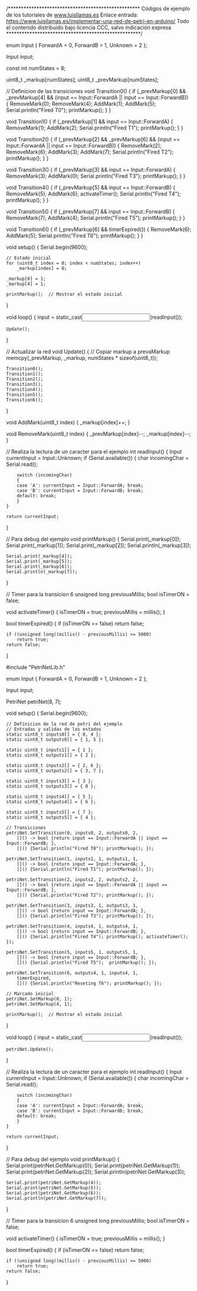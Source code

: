/***************************************************
Códigos de ejemplo de los tutoriales de www.luisllamas.es
Enlace entrada: https://www.luisllamas.es/implementar-una-red-de-petri-en-arduino/
Todo el contenido distribuido bajo licencia CCC, salvo indicación expresa
****************************************************/

enum Input
{
	ForwardA = 0,
	ForwardB = 1,
	Unknown = 2
};

Input input;

const int numStates = 8;

uint8_t _markup[numStates];
uint8_t _prevMarkup[numStates];

// Definicion de las transiciones
void Transition0()
{
	if (_prevMarkup[0] && _prevMarkup[4] && (input == Input::ForwardA || input == Input::ForwardB))
	{
		RemoveMark(0); RemoveMark(4);
		AddMark(1); AddMark(5);
		Serial.println("Fired T0"); 
		printMarkup();
	}
}

void Transition1()
{
	if (_prevMarkup[1] && input == Input::ForwardA)
	{
		RemoveMark(1);
		AddMark(2);
		Serial.println("Fired T1");
		printMarkup();
	}
}

void Transition2()
{
	if (_prevMarkup[2] && _prevMarkup[6] && (input == Input::ForwardA || input == Input::ForwardB))
	{
		RemoveMark(2); RemoveMark(6);
		AddMark(3); AddMark(7);
		Serial.println("Fired T2");
		printMarkup();
	}
}

void Transition3()
{
	if (_prevMarkup[3] && input == Input::ForwardA)
	{
		RemoveMark(3);
		AddMark(0);
		Serial.println("Fired T3");
		printMarkup();
	}
}

void Transition4()
{
	if (_prevMarkup[5] && input == Input::ForwardB)
	{
		RemoveMark(5);
		AddMark(6);
		activateTimer();
		Serial.println("Fired T4");
		printMarkup();
	}
}

void Transition5()
{
	if (_prevMarkup[7] && input == Input::ForwardB)
	{
		RemoveMark(7);
		AddMark(4);
		Serial.println("Fired T5");
		printMarkup();
	}
}

void Transition6()
{
	if (_prevMarkup[6] && timerExpired())
	{
		RemoveMark(6);
		AddMark(5);
		Serial.println("Fired T6");
		printMarkup();
	}
}


void setup()
{
	Serial.begin(9600);

	// Estado inicial
	for (uint8_t index = 0; index < numStates; index++)
		_markup[index] = 0;

	_markup[0] = 1;
	_markup[4] = 1;

	printMarkup();  // Mostrar el estado inicial
}


void loop()
{
	input = static_cast<input>(readInput());

	Update();
}

// Actualizar la red
void Update()
{
	// Copiar markup a prevaMarkup
	memcpy(_prevMarkup, _markup, numStates * sizeof(uint8_t));

	Transition0();
	Transition1();
	Transition2();
	Transition3();
	Transition4();
	Transition5();
	Transition6();
}

void AddMark(uint8_t index)
{
	_markup[index]++;
}

void RemoveMark(uint8_t index)
{
	_prevMarkup[index]--;
	_markup[index]--;
}

// Realiza la lectura de un caracter para el ejemplo
int readInput()
{
	Input currentInput = Input::Unknown;
	if (Serial.available())
	{
		char incomingChar = Serial.read();

		switch (incomingChar)
		{
		case 'A': currentInput = Input::ForwardA; break;
		case 'B': currentInput = Input::ForwardB; break;
		default: break;
		}
	}

	return currentInput;
}

// Para debug del ejemplo
void printMarkup()
{
	Serial.print(_markup[0]);
	Serial.print(_markup[1]);
	Serial.print(_markup[2]);
	Serial.println(_markup[3]);

	Serial.print(_markup[4]);
	Serial.print(_markup[5]);
	Serial.print(_markup[6]);
	Serial.println(_markup[7]);
}

// Timer para la transicion 6
unsigned long previousMillis;
bool isTimerON = false;

void activateTimer()
{
	isTimerON = true;
	previousMillis = millis();
}

bool timerExpired()
{
	if (isTimerON == false) return false;

	if ((unsigned long)(millis() - previousMillis) >= 5000)
		return true;
	return false;
}


#include "PetriNetLib.h"

enum Input
{
	ForwardA = 0,
	ForwardB = 1,
	Unknown = 2
};

Input input;

PetriNet petriNet(8, 7);

void setup()
{
	Serial.begin(9600);
	
	// Definicion de la red de petri del ejemplo
	// Entradas y salidas de los estados
	static uint8_t inputs0[] = { 0, 4 };
	static uint8_t outputs0[] = { 1, 5 };

	static uint8_t inputs1[] = { 1 };
	static uint8_t outputs1[] = { 2 };

	static uint8_t inputs2[] = { 2, 6 };
	static uint8_t outputs2[] = { 3, 7 };

	static uint8_t inputs3[] = { 3 };
	static uint8_t outputs3[] = { 0 };

	static uint8_t inputs4[] = { 5 };
	static uint8_t outputs4[] = { 6 };

	static uint8_t inputs5[] = { 7 };
	static uint8_t outputs5[] = { 4 };
	
	// Transiciones
	petriNet.SetTransition(0, inputs0, 2, outputs0, 2,
		[]() -> bool {return input == Input::ForwardA || input == Input::ForwardB; },
		[]() {Serial.println("Fired T0"); printMarkup(); });

	petriNet.SetTransition(1, inputs1, 1, outputs1, 1,
		[]() -> bool {return input == Input::ForwardA; },
		[]() {Serial.println("Fired T1"); printMarkup(); });

	petriNet.SetTransition(2, inputs2, 2, outputs2, 2,
		[]() -> bool {return input == Input::ForwardA || input == Input::ForwardB; },
		[]() {Serial.println("Fired T2"); printMarkup(); });

	petriNet.SetTransition(3, inputs3, 1, outputs3, 1,
		[]() -> bool {return input == Input::ForwardA; },
		[]() {Serial.println("Fired T3"); printMarkup(); });

	petriNet.SetTransition(4, inputs4, 1, outputs4, 1,
		[]() -> bool {return input == Input::ForwardB; },
		[]() {Serial.println("Fired T4"); printMarkup(); activateTimer(); });

	petriNet.SetTransition(5, inputs5, 1, outputs5, 1,
		[]() -> bool {return input == Input::ForwardB; },
		[]() {Serial.println("Fired T5");  printMarkup(); });

	petriNet.SetTransition(6, outputs4, 1, inputs4, 1,
		timerExpired,
		[]() {Serial.println("Reseting T6"); printMarkup(); });

	// Marcado inicial
	petriNet.SetMarkup(0, 1);
	petriNet.SetMarkup(4, 1);
	
	printMarkup();  // Mostrar el estado inicial
}

void loop()
{
	input = static_cast<input>(readInput());

	petriNet.Update();
}

// Realiza la lectura de un caracter para el ejemplo
int readInput()
{
	Input currentInput = Input::Unknown;
	if (Serial.available())
	{
		char incomingChar = Serial.read();

		switch (incomingChar)
		{
		case 'A': currentInput = Input::ForwardA; break;
		case 'B': currentInput = Input::ForwardB; break;
		default: break;
		}
	}

	return currentInput;
}

// Para debug del ejemplo
void printMarkup()
{
	Serial.print(petriNet.GetMarkup(0));
	Serial.print(petriNet.GetMarkup(1));
	Serial.print(petriNet.GetMarkup(2));
	Serial.println(petriNet.GetMarkup(3));

	Serial.print(petriNet.GetMarkup(4));
	Serial.print(petriNet.GetMarkup(5));
	Serial.print(petriNet.GetMarkup(6));
	Serial.println(petriNet.GetMarkup(7));
}

// Timer para la transicion 6
unsigned long previousMillis;
bool isTimerON = false;

void activateTimer()
{
	isTimerON = true;
	previousMillis = millis();
}

bool timerExpired()
{
	if (isTimerON == false) return false;

	if ((unsigned long)(millis() - previousMillis) >= 5000)
		return true;
	return false;
}